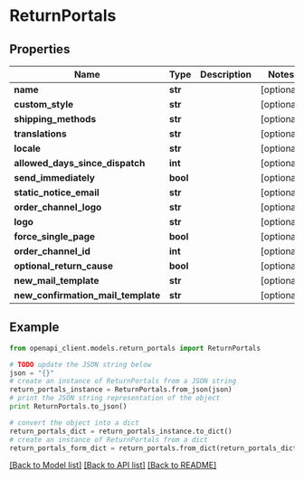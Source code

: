 # ReturnPortals


## Properties
Name | Type | Description | Notes
------------ | ------------- | ------------- | -------------
**name** | **str** |  | [optional] 
**custom_style** | **str** |  | [optional] 
**shipping_methods** | **str** |  | [optional] 
**translations** | **str** |  | [optional] 
**locale** | **str** |  | [optional] 
**allowed_days_since_dispatch** | **int** |  | [optional] 
**send_immediately** | **bool** |  | [optional] 
**static_notice_email** | **str** |  | [optional] 
**order_channel_logo** | **str** |  | [optional] 
**logo** | **str** |  | [optional] 
**force_single_page** | **bool** |  | [optional] 
**order_channel_id** | **int** |  | [optional] 
**optional_return_cause** | **bool** |  | [optional] 
**new_mail_template** | **str** |  | [optional] 
**new_confirmation_mail_template** | **str** |  | [optional] 

## Example

```python
from openapi_client.models.return_portals import ReturnPortals

# TODO update the JSON string below
json = "{}"
# create an instance of ReturnPortals from a JSON string
return_portals_instance = ReturnPortals.from_json(json)
# print the JSON string representation of the object
print ReturnPortals.to_json()

# convert the object into a dict
return_portals_dict = return_portals_instance.to_dict()
# create an instance of ReturnPortals from a dict
return_portals_form_dict = return_portals.from_dict(return_portals_dict)
```
[[Back to Model list]](../README.md#documentation-for-models) [[Back to API list]](../README.md#documentation-for-api-endpoints) [[Back to README]](../README.md)


